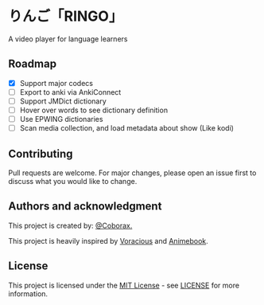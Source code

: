 # りんご「RINGO」
 A video player for language learners

## Roadmap
- [x] Support major codecs
- [ ] Export to anki via AnkiConnect
- [ ] Support JMDict dictionary
- [ ] Hover over words to see dictionary definition
- [ ] Use EPWING dictionaries
- [ ] Scan media collection, and load metadata about show (Like kodi)

## Contributing
Pull requests are welcome. For major changes, please open an issue first to discuss what you would like to change.

## Authors and acknowledgment
This project is created by: [@Coborax.](https://github.com/Coborax)

This project is heavily inspired by [Voracious](https://voracious.app/) and [Animebook](https://github.com/animebook/animebook.github.io).

## License
This project is licensed under the [MIT License](https://choosealicense.com/licenses/mit/) - see [LICENSE](LICENSE) for more information.
